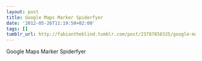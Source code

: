 ```yaml
---
layout: post
title: Google Maps Marker Spiderfyer
date: '2012-05-26T11:19:50+02:00'
tags: []
tumblr_url: http://fabiantheblind.tumblr.com/post/23787858325/google-maps-marker-spiderfyer
---
```

Google Maps Marker Spiderfyer

